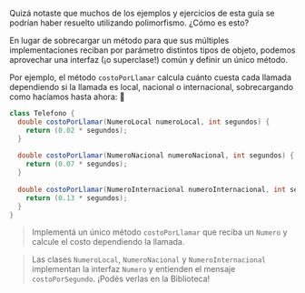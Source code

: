 Quizá notaste que muchos de los ejemplos y ejercicios de esta guía se podrían haber resuelto utilizando polimorfismo. ¿Cómo es esto?

En lugar de sobrecargar un método para que sus múltiples implementaciones reciban por parámetro distintos tipos de objeto, podemos aprovechar una interfaz (¡o superclase!) común y definir un único método.

Por ejemplo, el método `costoPorLlamar` calcula cuánto cuesta cada llamada dependiendo si la llamada es local, nacional o internacional, sobrecargando como hacíamos hasta ahora: :iphone:

```java
class Telefono {
  double costoPorLlamar(NumeroLocal numeroLocal, int segundos) {
    return (0.02 * segundos);
  }
  
  double costoPorLlamar(NumeroNacional numeroNacional, int segundos) {
    return (0.07 * segundos);
  }
  
  double costoPorLlamar(NumeroInternacional numeroInternacional, int segundos) {
    return (0.13 * segundos);
  }
}
```

> Implementá un único método `costoPorLlamar` que reciba un `Numero` y calcule el costo dependiendo la llamada.

> Las clases `NumeroLocal`, `NumeroNacional` y `NumeroInternacional` implementan la interfaz `Numero` y entienden el mensaje `costoPorSegundo`. ¡Podés verlas en la Biblioteca!